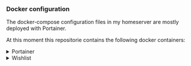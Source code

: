 ### Docker configuration
The docker-compose configuration files in my homeserver are mostly deployed with Portainer.

At this moment this repositorie contains the following docker containers:

<details>
  <summary> Portainer </summary>
  [Portainer](https://github.com/Ramon-87/docker-compose/tree/main/portainer) is a GUI to manage docker containers.
</details>

<details>
  <summary> Wishlist </summary>
  [Wishlist](https://github.com/Ramon-87/docker-compose/tree/main/wishlist) is created as a wishlist for Christmas. But it can also be used for other celebrations. I'm still looking for a better and cleaner solution.
</details>

